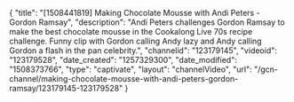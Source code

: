 {
    "title": "[1508441819] Making Chocolate Mousse with Andi Peters - Gordon Ramsay",
    "description": "Andi Peters challenges Gordon Ramsay to make the best chocolate mousse in the Cookalong Live 70s recipe challenge. Funny clip with Gordon calling Andy lazy and Andy calling Gordon a flash in the pan celebrity.",
    "channelid": "123179145",
    "videoid": "123179528",
    "date_created": "1257329300",
    "date_modified": "1508373766",
    "type": "captivate",
    "layout": "channelVideo",
    "url": "\/gcn-channel\/making-chocolate-mousse-with-andi-peters-gordon-ramsay\/123179145-123179528"
}